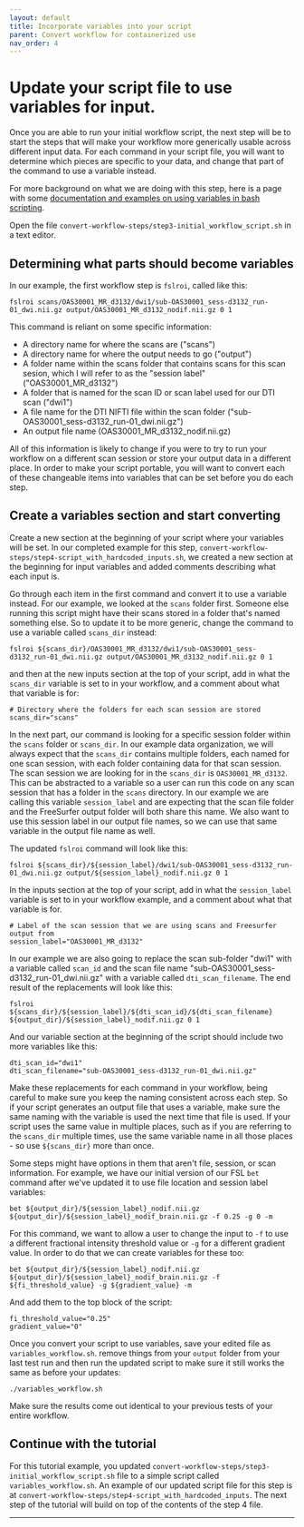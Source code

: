 ```yaml
---
layout: default
title: Incorporate variables into your script
parent: Convert workflow for containerized use
nav_order: 4
---
```


# Update your script file to use variables for input.

Once you are able to run your initial workflow script, the next step will be to start the steps that will make your workflow more generically usable across different input data. For each command in your script file, you will want to determine which pieces are specific to your data, and change that part of the command to use a variable instead. 

For more background on what we are doing with this step, here is a page with some [documentation and examples on using variables in bash scripting].

Open the file `convert-workflow-steps/step3-initial_workflow_script.sh` in a text editor.

## Determining what parts should become variables

In our example, the first workflow step is `fslroi`, called like this:

```sh-wrap
fslroi scans/OAS30001_MR_d3132/dwi1/sub-OAS30001_sess-d3132_run-01_dwi.nii.gz output/OAS30001_MR_d3132_nodif.nii.gz 0 1
```

This command is reliant on some specific information: 
- A directory name for where the scans are ("scans")
- A directory name for where the output needs to go ("output")
- A folder name within the scans folder that contains scans for this scan sesion, which I will refer to as the "session label" ("OAS30001_MR_d3132")
- A folder that is named for the scan ID or scan label used for our DTI scan ("dwi1")
- A file name for the DTI NIFTI file within the scan folder ("sub-OAS30001_sess-d3132_run-01_dwi.nii.gz")
- An output file name (OAS30001_MR_d3132_nodif.nii.gz)

All of this information is likely to change if you were to try to run your workflow on a different scan session or store your output data in a different place. In order to make your script portable, you will want to convert each of these changeable items into variables that can be set before you do each step.

## Create a variables section and start converting

Create a new section at the beginning of your script where your variables will be set. In our completed example for this step, `convert-workflow-steps/step4-script_with_hardcoded_inputs.sh`, we created a new section at the beginning for input variables and added comments describing what each input is. 

Go through each item in the first command and convert it to use a variable instead. For our example, we looked at the `scans` folder first. Someone else running this script might have their scans stored in a folder that's named something else. So to update it to be more generic, change the command to use a variable called `scans_dir` instead:
```
fslroi ${scans_dir}/OAS30001_MR_d3132/dwi1/sub-OAS30001_sess-d3132_run-01_dwi.nii.gz output/OAS30001_MR_d3132_nodif.nii.gz 0 1
```

and then at the new inputs section at the top of your script, add in what the `scans_dir` variable is set to in your workflow, and a comment about what that variable is for:
```
# Directory where the folders for each scan session are stored
scans_dir="scans"
```

In the next part, our command is looking for a specific session folder within the `scans` folder or `scans_dir`. In our example data organization, we will always expect that the `scans_dir` contains multiple folders, each named for one scan session, with each folder containing data for that scan session. The scan session we are looking for in the `scans_dir` is `OAS30001_MR_d3132`. This can be abstracted to a variable so a user can run this code on any scan session that has a folder in the `scans` directory. In our example we are calling this variable `session_label` and are expecting that the scan file folder and the FreeSurfer output folder will both share this name. We also want to use this session label in our output file names, so we can use that same variable in the output file name as well. 

The updated `fslroi` command will look like this:
```
fslroi ${scans_dir}/${session_label}/dwi1/sub-OAS30001_sess-d3132_run-01_dwi.nii.gz output/${session_label}_nodif.nii.gz 0 1
```

In the inputs section at the top of your script, add in what the `session_label` variable is set to in your workflow example, and a comment about what that variable is for.
```
# Label of the scan session that we are using scans and Freesurfer output from
session_label="OAS30001_MR_d3132"
```

In our example we are also going to replace the scan sub-folder "dwi1" with a variable called `scan_id` and the scan file name "sub-OAS30001_sess-d3132_run-01_dwi.nii.gz" with a variable called `dti_scan_filename`. The end result of the replacements will look like this:
```
fslroi ${scans_dir}/${session_label}/${dti_scan_id}/${dti_scan_filename} ${output_dir}/${session_label}_nodif.nii.gz 0 1
```

And our variable section at the beginning of the script should include two more variables like this:
```
dti_scan_id="dwi1"
dti_scan_filename="sub-OAS30001_sess-d3132_run-01_dwi.nii.gz"
```

Make these replacements for each command in your workflow, being careful to make sure you keep the naming consistent across each step. So if your script generates an output file that uses a variable, make sure the same naming with the variable is used the next time that file is used. If your script uses the same value in multiple places, such as if you are referring to the `scans_dir` multiple times, use the same variable name in all those places - so use `${scans_dir}` more than once.

Some steps might have options in them that aren't file, session, or scan information. For example, we have our initial version of our FSL `bet` command after we've updated it to use file location and session label variables:
```
bet ${output_dir}/${session_label}_nodif.nii.gz ${output_dir}/${session_label}_nodif_brain.nii.gz -f 0.25 -g 0 -m
```

For this command, we want to allow a user to change the input to `-f` to use a different fractional intensity threshold value or `-g` for a different gradient value. In order to do that we can create variables for these too:
```
bet ${output_dir}/${session_label}_nodif.nii.gz ${output_dir}/${session_label}_nodif_brain.nii.gz -f ${fi_threshold_value} -g ${gradient_value} -m
```

And add them to the top block of the script:
```
fi_threshold_value="0.25"
gradient_value="0"
```

Once you convert your script to use variables, save your edited file as `variables_workflow.sh`. remove things from your `output` folder from your last test run and then run the updated script to make sure it still works the same as before your updates:
```
./variables_workflow.sh
```

Make sure the results come out identical to your previous tests of your entire workflow.

## Continue with the tutorial

For this tutorial example, you updated `convert-workflow-steps/step3-initial_workflow_script.sh` file to a simple script called `variables_workflow.sh`. An example of our updated script file for this step is at `convert-workflow-steps/step4-script_with_hardcoded_inputs`. The next step of the tutorial will build on top of the contents of the step 4 file.

----
[documentation and examples on using variables in bash scripting]:https://linuxopsys.com/topics/assign-variable-bash